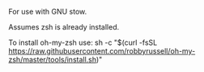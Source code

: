 For use with GNU stow.

Assumes zsh is already installed.

To install oh-my-zsh use:
    sh -c "$(curl -fsSL https://raw.githubusercontent.com/robbyrussell/oh-my-zsh/master/tools/install.sh)"
